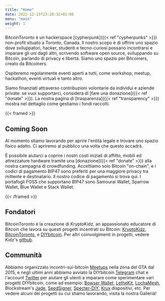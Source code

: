```yaml
---
title: "Home"
date: 2022-12-15T23:28:32+01:00
menu: "main"
weight: 1
---
```


BitcoinToronto è un hackerspace [cypherpunk]({{< ref "cypherpunks" >}}) non-profit situato a Toronto, Canada. Il nostro scopo è di offrire uno spazio dove sviluppatori, hacker, studenti e tecno-curiosi possano incontrarsi e imparare gli uni dagli altri, scrivendo software open source, sviluppando su Bitcoin, parlando di privacy e libertá. Siamo uno spazio per Bitcoiners, creato da Bitcoiners.

Ospiteremo regolarmente eventi aperti a tutti, come workshop, meetup, hackathon, eventi virtuali e tanto altro.

Siamo finanziati attraverso contribuzioni volontarie da individui e aziende private: se vuoi supportarci, considera di [fare una donazione]({{< ref "donate" >}}).
La nostra pagina di [trasparenza]({{< ref "transparency" >}}) mostra nel dettaglio come gestiamo i fondi raccolti.

{{< framed >}} 
## Coming Soon

Al momento stiamo lavorando per aprire l'entità legale e trovare uno spazio fisico adatto. Ci apriremo al pubblico una volta che questo accadrà.

È possibile aiutarci a coprire i nostri costi iniziali di affitto, mobili ed attrezzature hardware tramite una [donazione]({{< ref "donate" >}}) alla nostra campagna di crowdfunding. Accettiamo solo Bitcoin "on-chain", e i codici di pagamento BIP47 sono preferiti per una maggiore privacy tra mittente e destinatario. Il nostro codice di pagamento si trova qui. I portafogli FOSS che supportano BIP47 sono Samourai Wallet, Sparrow Wallet, Blue Wallet e Stack Wallet.

{{< /framed >}}

## Fondatori

BitcoinToronto è la creazione di KryptoKidz, an appassionato educatore di Bitcoin che lavora su questi progetti incentrati su Bitcoin: [KryptoKidz](https://twitter.com/kryptokidz_), [BitcoinToronto](https://twitter.com/bitcointoronto_), e [DIYbitcoin](https://twitter.com/DIYbitcoin). Per altri coinvolgimenti in progetti, vedere Kidz's [github](https://github.com/kkdao).

## Communità

Abbiamo organizzato incontri-sui-bitcoin [Meetups](https://meetup.com/bitcoinmeetup) nella zona del GTA dal 2015, e negli ultimi anni abbiamo avviato la DIYbitcoin [Telegram](https://t.me/diybitcoin) chat e l'account [Twitter](https://twitter.com/diybitcoin) per aiutare gli utenti a imparare come sperimentare vari progetti DIYbitcoin, come ad esempio: [Bowser Wallet](https://github.com/arcbtc/bowser-bitcoin-hardware-wallet), [LetheKit](https://github.com/BlockchainCommons/lethekit), [LochaMesh](https://github.com/btcven/locha), Blockstream's [Jade](https://github.com/Blockstream/Jade#jade-firmware), [SeedSigner](https://github.com/SeedSigner/seedsigner), [Specter-DIY](https://github.com/cryptoadvance/specter-diy), [Krux](https://selfcustody.github.io/krux/) dispositivi, etc. Per vedere alcuni dei progetti su cui stiamo lavorando, visita la nostra Gallerià!
